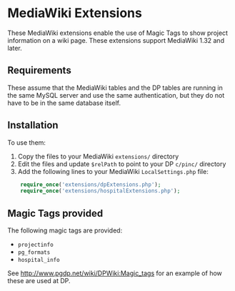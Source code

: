# MediaWiki Extensions
These MediaWiki extensions enable the use of Magic Tags to show project
information on a wiki page. These extensions support MediaWiki 1.32 and later.

## Requirements
These assume that the MediaWiki tables and the DP tables are running in the
same MySQL server and use the same authentication, but they do not have to
be in the same database itself.

## Installation
To use them:

1. Copy the files to your MediaWiki `extensions/` directory
2. Edit the files and update `$relPath` to point to your DP `c/pinc/` directory
3. Add the following lines to your MediaWiki `LocalSettings.php` file:
```php
    require_once('extensions/dpExtensions.php');
    require_once('extensions/hospitalExtensions.php');
```

## Magic Tags provided
The following magic tags are provided:

* `projectinfo`
* `pg_formats`
* `hospital_info`

See <http://www.pgdp.net/wiki/DPWiki:Magic_tags> for an example of how
these are used at DP.
